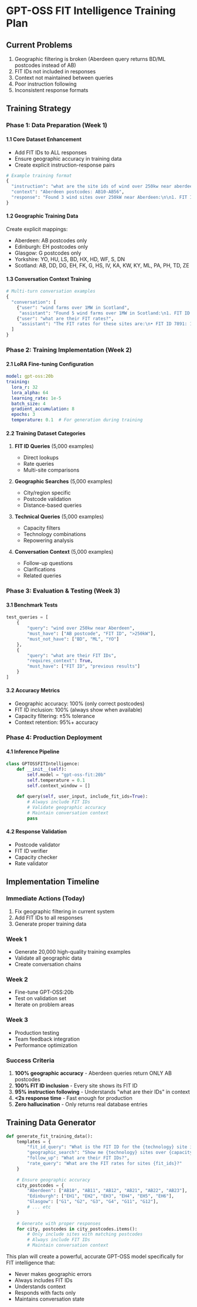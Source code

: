 # GPT-OSS FIT Intelligence Training Plan

## Current Problems
1. Geographic filtering is broken (Aberdeen query returns BD/ML postcodes instead of AB)
2. FIT IDs not included in responses
3. Context not maintained between queries
4. Poor instruction following
5. Inconsistent response formats

## Training Strategy

### Phase 1: Data Preparation (Week 1)

#### 1.1 Core Dataset Enhancement
- Add FIT IDs to ALL responses
- Ensure geographic accuracy in training data
- Create explicit instruction-response pairs

```python
# Example training format
{
  "instruction": "what are the site ids of wind over 250kw near aberdeen",
  "context": "Aberdeen postcodes: AB10-AB56",
  "response": "Found 3 wind sites over 250kW near Aberdeen:\n\n1. FIT ID: 12345\n   • Technology: Wind\n   • Capacity: 500kW\n   • Location: AB21 (Aberdeen)\n   • FIT Rate: 15.2p/kWh\n\n2. FIT ID: 12346\n   • Technology: Wind\n   • Capacity: 335kW\n   • Location: AB51 (Aberdeenshire)\n   • FIT Rate: 14.9p/kWh"
}
```

#### 1.2 Geographic Training Data
Create explicit mappings:
- Aberdeen: AB postcodes only
- Edinburgh: EH postcodes only
- Glasgow: G postcodes only
- Yorkshire: YO, HU, LS, BD, HX, HD, WF, S, DN
- Scotland: AB, DD, DG, EH, FK, G, HS, IV, KA, KW, KY, ML, PA, PH, TD, ZE

#### 1.3 Conversation Context Training
```python
# Multi-turn conversation examples
{
  "conversation": [
    {"user": "wind farms over 1MW in Scotland", 
     "assistant": "Found 5 wind farms over 1MW in Scotland:\n1. FIT ID: 7891..."},
    {"user": "what are their FIT rates?",
     "assistant": "The FIT rates for these sites are:\n• FIT ID 7891: 12.3p/kWh\n• FIT ID 7892: 14.5p/kWh..."}
  ]
}
```

### Phase 2: Training Implementation (Week 2)

#### 2.1 LoRA Fine-tuning Configuration
```yaml
model: gpt-oss:20b
training:
  lora_r: 32
  lora_alpha: 64
  learning_rate: 1e-5
  batch_size: 4
  gradient_accumulation: 8
  epochs: 3
  temperature: 0.1  # For generation during training
```

#### 2.2 Training Dataset Categories
1. **FIT ID Queries** (5,000 examples)
   - Direct lookups
   - Rate queries
   - Multi-site comparisons

2. **Geographic Searches** (5,000 examples)
   - City/region specific
   - Postcode validation
   - Distance-based queries

3. **Technical Queries** (5,000 examples)
   - Capacity filters
   - Technology combinations
   - Repowering analysis

4. **Conversation Context** (5,000 examples)
   - Follow-up questions
   - Clarifications
   - Related queries

### Phase 3: Evaluation & Testing (Week 3)

#### 3.1 Benchmark Tests
```python
test_queries = [
    {
        "query": "wind over 250kw near Aberdeen",
        "must_have": ["AB postcode", "FIT ID", ">250kW"],
        "must_not_have": ["BD", "ML", "YO"]
    },
    {
        "query": "what are their FIT IDs",
        "requires_context": True,
        "must_have": ["FIT ID", "previous results"]
    }
]
```

#### 3.2 Accuracy Metrics
- Geographic accuracy: 100% (only correct postcodes)
- FIT ID inclusion: 100% (always show when available)
- Capacity filtering: ±5% tolerance
- Context retention: 95%+ accuracy

### Phase 4: Production Deployment

#### 4.1 Inference Pipeline
```python
class GPTOSSFITIntelligence:
    def __init__(self):
        self.model = "gpt-oss-fit:20b"
        self.temperature = 0.1
        self.context_window = []
        
    def query(self, user_input, include_fit_ids=True):
        # Always include FIT IDs
        # Validate geographic accuracy
        # Maintain conversation context
        pass
```

#### 4.2 Response Validation
- Postcode validator
- FIT ID verifier
- Capacity checker
- Rate validator

## Implementation Timeline

### Immediate Actions (Today)
1. Fix geographic filtering in current system
2. Add FIT IDs to all responses
3. Generate proper training data

### Week 1
- Generate 20,000 high-quality training examples
- Validate all geographic data
- Create conversation chains

### Week 2
- Fine-tune GPT-OSS:20b
- Test on validation set
- Iterate on problem areas

### Week 3
- Production testing
- Team feedback integration
- Performance optimization

### Success Criteria
1. **100% geographic accuracy** - Aberdeen queries return ONLY AB postcodes
2. **100% FIT ID inclusion** - Every site shows its FIT ID
3. **95% instruction following** - Understands "what are their IDs" in context
4. **<2s response time** - Fast enough for production
5. **Zero hallucination** - Only returns real database entries

## Training Data Generator

```python
def generate_fit_training_data():
    templates = {
        "fit_id_query": "What is the FIT ID for the {technology} site in {location}?",
        "geographic_search": "Show me {technology} sites over {capacity}kW near {city}",
        "follow_up": "What are their FIT IDs?",
        "rate_query": "What are the FIT rates for sites {fit_ids}?"
    }
    
    # Ensure geographic accuracy
    city_postcodes = {
        "Aberdeen": ["AB10", "AB11", "AB12", "AB21", "AB22", "AB23"],
        "Edinburgh": ["EH1", "EH2", "EH3", "EH4", "EH5", "EH6"],
        "Glasgow": ["G1", "G2", "G3", "G4", "G11", "G12"],
        # ... etc
    }
    
    # Generate with proper responses
    for city, postcodes in city_postcodes.items():
        # Only include sites with matching postcodes
        # Always include FIT IDs
        # Maintain conversation context
```

This plan will create a powerful, accurate GPT-OSS model specifically for FIT intelligence that:
- Never makes geographic errors
- Always includes FIT IDs
- Understands context
- Responds with facts only
- Maintains conversation state